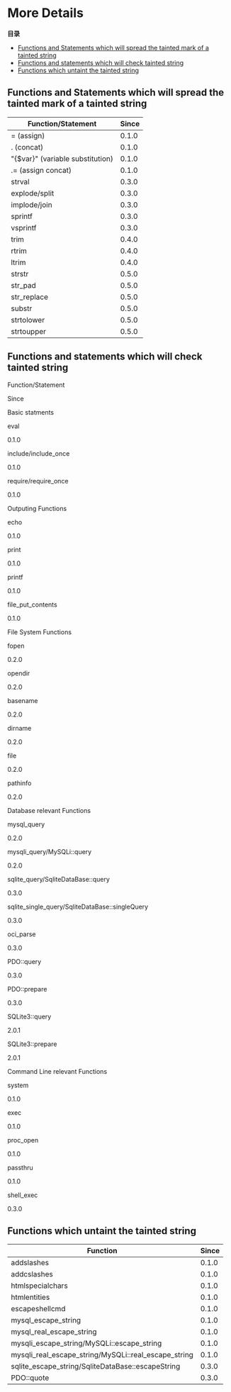 More Details
============

**目录**

-   [Functions and Statements which will spread the tainted mark of a
    tainted
    string](/taint/detail.html#Functions%20and%20Statements%20which%20will%20spread%20the%20tainted%20mark%20of%20a%0A%20%20%20tainted%20string)
-   [Functions and statements which will check tainted
    string](/taint/detail.html#Functions%20and%20statements%20which%20will%20check%20tainted%20string)
-   [Functions which untaint the tainted
    string](/taint/detail.html#Functions%20which%20untaint%20the%20tainted%20string)

Functions and Statements which will spread the tainted mark of a tainted string
-------------------------------------------------------------------------------

| Function/Statement               | Since |
|----------------------------------|-------|
| = (assign)                       | 0.1.0 |
| . (concat)                       | 0.1.0 |
| "{$var}" (variable substitution) | 0.1.0 |
| .= (assign concat)               | 0.1.0 |
| strval                           | 0.3.0 |
| explode/split                    | 0.3.0 |
| implode/join                     | 0.3.0 |
| sprintf                          | 0.3.0 |
| vsprintf                         | 0.3.0 |
| trim                             | 0.4.0 |
| rtrim                            | 0.4.0 |
| ltrim                            | 0.4.0 |
| strstr                           | 0.5.0 |
| str\_pad                         | 0.5.0 |
| str\_replace                     | 0.5.0 |
| substr                           | 0.5.0 |
| strtolower                       | 0.5.0 |
| strtoupper                       | 0.5.0 |

Functions and statements which will check tainted string
--------------------------------------------------------

Function/Statement

Since

Basic statments

eval

0.1.0

include/include\_once

0.1.0

require/require\_once

0.1.0

Outputing Functions

echo

0.1.0

print

0.1.0

printf

0.1.0

file\_put\_contents

0.1.0

File System Functions

fopen

0.2.0

opendir

0.2.0

basename

0.2.0

dirname

0.2.0

file

0.2.0

pathinfo

0.2.0

Database relevant Functions

mysql\_query

0.2.0

mysqli\_query/MySQLi::query

0.2.0

sqlite\_query/SqliteDataBase::query

0.3.0

sqlite\_single\_query/SqliteDataBase::singleQuery

0.3.0

oci\_parse

0.3.0

PDO::query

0.3.0

PDO::prepare

0.3.0

SQLite3::query

2.0.1

SQLite3::prepare

2.0.1

Command Line relevant Functions

system

0.1.0

exec

0.1.0

proc\_open

0.1.0

passthru

0.1.0

shell\_exec

0.3.0

Functions which untaint the tainted string
------------------------------------------

| Function                                                  | Since |
|-----------------------------------------------------------|-------|
| addslashes                                                | 0.1.0 |
| addcslashes                                               | 0.1.0 |
| htmlspecialchars                                          | 0.1.0 |
| htmlentities                                              | 0.1.0 |
| escapeshellcmd                                            | 0.1.0 |
| mysql\_escape\_string                                     | 0.1.0 |
| mysql\_real\_escape\_string                               | 0.1.0 |
| mysqli\_escape\_string/MySQLi::escape\_string             | 0.1.0 |
| mysqli\_real\_escape\_string/MySQLi::real\_escape\_string | 0.1.0 |
| sqlite\_escape\_string/SqliteDataBase::escapeString       | 0.3.0 |
| PDO::quote                                                | 0.3.0 |
